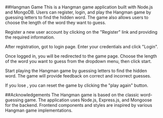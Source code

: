 ##Hangman Game
This is a Hangman game application built with Node.js and MongoDB. Users can register, login, and play the Hangman game by guessing letters to find the hidden word. The game also allows users to choose the length of the word they want to guess.

Register a new user account by clicking on the "Register" link and providing the required information.

After registration, got to login page. Enter your credentials and click "Login".

Once logged in, you will be redirected to the game page. Choose the length of the word you want to guess from the dropdown menu, then click start.

Start playing the Hangman game by guessing letters to find the hidden word. The game will provide feedback on correct and incorrect guesses.

If you lose , you can reset the game by clicking the "play again" button.

##Acknowledgements
The Hangman game is based on the classic word-guessing game.
The application uses Node.js, Express.js, and Mongoose for the backend.
Frontend components and styles are inspired by various Hangman game implementations.
